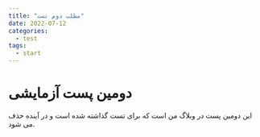 ```yaml
---
title: "مطلب دوم تست"
date: 2022-07-12
categories:
  - test
tags:
  - start
---
```


# دومین پست آزمایشی

این دومین پست در وبلاگ من است که برای تست گذاشته شده است و در آینده حذف می شود.


